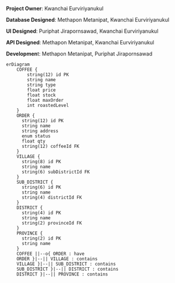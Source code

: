 **Project Owner**: Kwanchai Eurviriyanukul

**Database Designed**: Methapon Metanipat, Kwanchai Eurviriyanukul

**UI Designed**: Puriphat Jirapornsawad, Kwanchai Eurviriyanukul

**API Designed**: Methapon Metanipat, Kwanchai Eurviriyanukul

**Developmen**t: Methapon Metanipat, Puriphat Jirapornsawad

```mermaid
erDiagram
    COFFEE {
        string(12) id PK
        string name
        string type
        float price
        float stock
        float maxOrder
        int roastedLevel
    }
    ORDER {
      string(12) id PK
      string name
      string address
      enum status
      float qty
      string(12) coffeeId FK
    }
    VILLAGE {
      string(8) id PK
      string name
      string(6) subDistrictId FK
    }
    SUB_DISTRICT {
      string(6) id PK
      string name
      string(4) districtId FK
    }
    DISTRICT {
      string(4) id PK
      string name
      string(2) provinceId FK
    }
    PROVINCE {
      string(2) id PK
      string name
    }
    COFFEE ||--o{ ORDER : have
    ORDER }|--|| VILLAGE : contains
    VILLAGE }|--|| SUB_DISTRICT : contains
    SUB_DISTRICT }|--|| DISTRICT : contains
    DISTRICT }|--|| PROVINCE : contains
```
